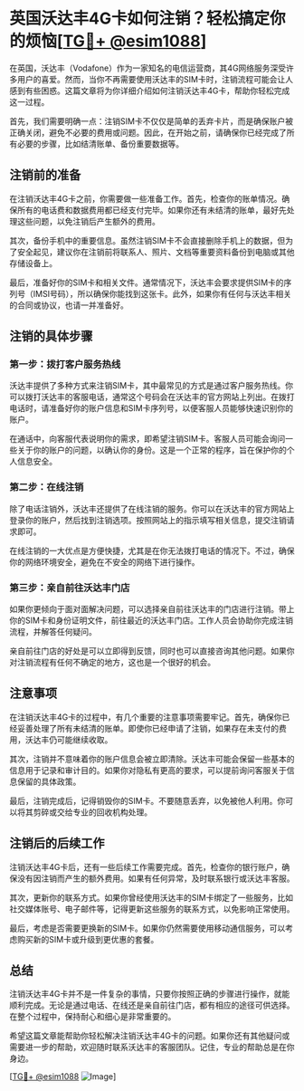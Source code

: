 # 英国沃达丰4G卡如何注销？轻松搞定你的烦恼[[TG💪+ @esim1088](https://t.me/s/esim1088)]

在英国，沃达丰（Vodafone）作为一家知名的电信运营商，其4G网络服务深受许多用户的喜爱。然而，当你不再需要使用沃达丰的SIM卡时，注销流程可能会让人感到有些困惑。这篇文章将为你详细介绍如何注销沃达丰4G卡，帮助你轻松完成这一过程。

首先，我们需要明确一点：注销SIM卡不仅仅是简单的丢弃卡片，而是确保账户被正确关闭，避免不必要的费用或问题。因此，在开始之前，请确保你已经完成了所有必要的步骤，比如结清账单、备份重要数据等。

## 注销前的准备

在注销沃达丰4G卡之前，你需要做一些准备工作。首先，检查你的账单情况。确保所有的电话费和数据费用都已经支付完毕。如果你还有未结清的账单，最好先处理这些问题，以免注销后产生额外的费用。

其次，备份手机中的重要信息。虽然注销SIM卡不会直接删除手机上的数据，但为了安全起见，建议你在注销前将联系人、照片、文档等重要资料备份到电脑或其他存储设备上。

最后，准备好你的SIM卡和相关文件。通常情况下，沃达丰会要求提供SIM卡的序列号（IMSI号码），所以确保你能找到这张卡。此外，如果你有任何与沃达丰相关的合同或协议，也请一并准备好。

## 注销的具体步骤

### 第一步：拨打客户服务热线

沃达丰提供了多种方式来注销SIM卡，其中最常见的方式是通过客户服务热线。你可以拨打沃达丰的客服电话，通常这个号码会在沃达丰的官方网站上列出。在拨打电话时，请准备好你的账户信息和SIM卡序列号，以便客服人员能够快速识别你的账户。

在通话中，向客服代表说明你的需求，即希望注销SIM卡。客服人员可能会询问一些关于你的账户的问题，以确认你的身份。这是一个正常的程序，旨在保护你的个人信息安全。

### 第二步：在线注销

除了电话注销外，沃达丰还提供了在线注销的服务。你可以在沃达丰的官方网站上登录你的账户，然后找到注销选项。按照网站上的指示填写相关信息，提交注销请求即可。

在线注销的一大优点是方便快捷，尤其是在你无法拨打电话的情况下。不过，确保你的网络环境安全，避免在不安全的网络下进行操作。

### 第三步：亲自前往沃达丰门店

如果你更倾向于面对面解决问题，可以选择亲自前往沃达丰的门店进行注销。带上你的SIM卡和身份证明文件，前往最近的沃达丰门店。工作人员会协助你完成注销流程，并解答任何疑问。

亲自前往门店的好处是可以立即得到反馈，同时也可以直接咨询其他问题。如果你对注销流程有任何不确定的地方，这也是一个很好的机会。

## 注意事项

在注销沃达丰4G卡的过程中，有几个重要的注意事项需要牢记。首先，确保你已经妥善处理了所有未结清的账单。即使你已经申请了注销，如果存在未支付的费用，沃达丰仍可能继续收取。

其次，注销并不意味着你的账户信息会被立即清除。沃达丰可能会保留一些基本的信息用于记录和审计目的。如果你对隐私有更高的要求，可以提前询问客服关于信息保留的具体政策。

最后，注销完成后，记得销毁你的SIM卡。不要随意丢弃，以免被他人利用。你可以将其剪碎或交给专业的回收机构处理。

## 注销后的后续工作

注销沃达丰4G卡后，还有一些后续工作需要完成。首先，检查你的银行账户，确保没有因注销而产生的额外费用。如果有任何异常，及时联系银行或沃达丰客服。

其次，更新你的联系方式。如果你曾经使用沃达丰的SIM卡绑定了一些服务，比如社交媒体账号、电子邮件等，记得更新这些服务的联系方式，以免影响正常使用。

最后，考虑是否需要更换新的SIM卡。如果你仍然需要使用移动通信服务，可以考虑购买新的SIM卡或升级到更优惠的套餐。

## 总结

注销沃达丰4G卡并不是一件复杂的事情，只要你按照正确的步骤进行操作，就能顺利完成。无论是通过电话、在线还是亲自前往门店，都有相应的途径可供选择。在整个过程中，保持耐心和细心是非常重要的。

希望这篇文章能帮助你轻松解决注销沃达丰4G卡的问题。如果你还有其他疑问或需要进一步的帮助，欢迎随时联系沃达丰的客服团队。记住，专业的帮助总是在你身边。

[[TG💪+ @esim1088](https://t.me/s/esim1088) ![Image](https://i.postimg.cc/4NQfJmqS/Snipaste-2025-05-13-00-14-12.png)]